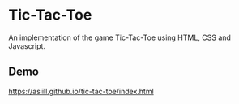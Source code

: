 # Tic-Tac-Toe
An implementation of the game Tic-Tac-Toe using HTML, CSS and Javascript.

## Demo
https://asiill.github.io/tic-tac-toe/index.html